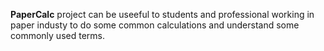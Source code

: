 **PaperCalc** project can be useeful to students and professional working in paper industy to do some common calculations and understand some commonly used terms.
